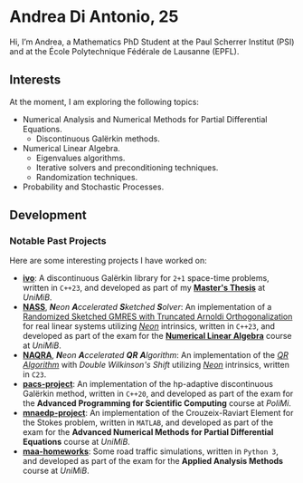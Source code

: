# Andrea Di Antonio, 25

Hi, I’m Andrea, a Mathematics PhD Student at the Paul Scherrer Institut (PSI) and at the École Polytechnique Fédérale de Lausanne (EPFL).

## Interests

At the moment, I am exploring the following topics:
- Numerical Analysis and Numerical Methods for Partial Differential Equations.
    - Discontinuous Galërkin methods.
- Numerical Linear Algebra.
    - Eigenvalues algorithms.
    - Iterative solvers and preconditioning techniques.
    - Randomization techniques.
- Probability and Stochastic Processes.

## Development

<!-- ### Current Projects

I am currently focusing on the following projects:
-  -->

### Notable Past Projects

Here are some interesting projects I have worked on:
- [**ivo**](https://github.com/diantonioandrea/ivo): A discontinuous Galërkin library for `2+1` space-time problems, written in `C++23`, and developed as part of my [**Master's Thesis**](https://github.com/diantonioandrea/master-thesis) at _UniMiB_.
- [**NASS**](https://github.com/diantonioandrea/NASS), _**N**eon **A**ccelerated **S**ketched **S**olver_: An implementation of a [Randomized Sketched GMRES with Truncated Arnoldi Orthogonalization](https://doi.org/10.48550/arXiv.2111.00113) for real linear systems utilizing [_Neon_](https://developer.arm.com/Architectures/Neon) intrinsics, written in `C++23`, and developed as part of the exam for the [**Numerical Linear Algebra**](https://github.com/diantonioandrea/nla-project) course at _UniMiB_.
- [**NAQRA**](https://github.com/diantonioandrea/NAQRA), _**N**eon **A**ccelerated **QR** **A**lgorithm_: An implementation of the [_QR Algorithm_](https://en.wikipedia.org/wiki/QR_algorithm) with _Double Wilkinson's Shift_ utilizing [_Neon_](https://developer.arm.com/Architectures/Neon) intrinsics, written in `C23`.
- [**pacs-project**](https://github.com/diantonioandrea/pacs-project): An implementation of the hp-adaptive discontinuous Galërkin method, written in `C++20`, and developed as part of the exam for the **Advanced Programming for Scientific Computing** course at _PoliMi_.
- [**mnaedp-project**](https://github.com/diantonioandrea/mnaedp-project): An implementation of the Crouzeix-Raviart Element for the Stokes problem, written in `MATLAB`, and developed as part of the exam for the **Advanced Numerical Methods for Partial Differential Equations** course at _UniMiB_.
- [**maa-homeworks**](https://github.com/diantonioandrea/maa-homeworks): Some road traffic simulations, written in `Python 3`, and developed as part of the exam for the **Applied Analysis Methods** course at _UniMiB_.
